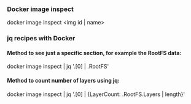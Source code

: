 ### Docker image inspect
docker image inspect <img id | name>

### jq recipes with Docker
#### Method to see just a specific section, for example the RootFS data:
docker image inspect <id> | jq '.[0] | .RootFS'

#### Method to count number of layers using jq:
docker image inspect <id> | jq '.[0] | {LayerCount: .RootFS.Layers | length}'

